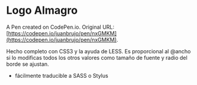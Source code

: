 # Logo Almagro

A Pen created on CodePen.io. Original URL: [https://codepen.io/juanbrujo/pen/nxGMKM](https://codepen.io/juanbrujo/pen/nxGMKM).

Hecho completo con CSS3 y la ayuda de LESS.
Es proporcional al @ancho si lo modificas todos los otros valores como tamaño de fuente y radio del borde se ajustan.
* fácilmente traducible a SASS o Stylus